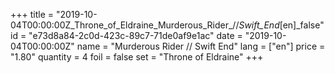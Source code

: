 +++
title = "2019-10-04T00:00:00Z_Throne_of_Eldraine_Murderous_Rider_//_Swift_End_[en]_false"
id = "e73d8a84-2c0d-423c-89c7-71de0af9e1ac"
date = "2019-10-04T00:00:00Z"
name = "Murderous Rider // Swift End"
lang = ["en"]
price = "1.80"
quantity = 4
foil = false
set = "Throne of Eldraine"
+++
